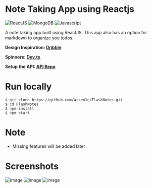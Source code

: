 # Note Taking App using Reactjs
![ReactJS](https://img.shields.io/badge/-ReactJS-eee?style=for-the-badge&logo=react)
![MongoDB](https://img.shields.io/badge/-Mongodb-37b86a?style=for-the-badge&logo=mongodb)
![Javascript](https://img.shields.io/badge/-Javascript-000?style=for-the-badge&logo=javascript)

A note taking app built using ReactJS. This app also has an option for markdown to organize you todos.

**Design Inspiration: [Dribble](https://dribbble.com/shots/15154577-Collections)**

**Spinners: [Dev.to](https://dev.to/afif/another-100-css-loaders-for-your-next-project-352l)**

**Setup the API: [API Repo](https://github.com/arsen1c/react-notes-api)**

# Run locally
```code
$ git clone https://github.com/arsen1c/FlashNotes.git
$ cd FlashNotes
$ npm install
$ npm start
```
# Note
* Missing features will be added later

# Screenshots

![image](https://user-images.githubusercontent.com/46086050/120311562-44ae9400-c2f5-11eb-83c0-4c52c45b5864.png)
![image](https://user-images.githubusercontent.com/46086050/120311602-509a5600-c2f5-11eb-992b-4c36f3560332.png)
![image](https://user-images.githubusercontent.com/46086050/120204253-39505f80-c246-11eb-832e-c4d619884435.png)
